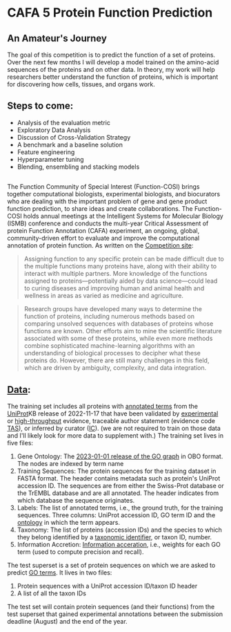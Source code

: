 # CAFA 5 Protein Function Prediction
## An Amateur's Journey


The goal of this competition is to predict the function of a set of proteins. Over the next few months I will develop a model trained on the amino-acid sequences of the proteins and on other data. In theory, my work will help researchers better understand the function of proteins, which is important for discovering how cells, tissues, and organs work.

## Steps to come:

- Analysis of the evaluation metric
- Exploratory Data Analysis
- Discussion of Cross-Validation Strategy
- A benchmark and a baseline solution
- Feature engineering
- Hyperparameter tuning
- Blending, ensembling and stacking models

## 

The Function Community of Special Interest (Function-COSI) brings together computational biologists, experimental biologists, and biocurators who are dealing with the important problem of gene and gene product function prediction, to share ideas and create collaborations. The Function-COSI holds annual meetings at the Intelligent Systems for Molecular Biology (ISMB) conference and conducts the multi-year Critical Assessment of protein Function Annotation (CAFA) experiment, an ongoing, global, community-driven effort to evaluate and improve the computational annotation of protein function.
As written on the [Competition site]:

> Assigning function to any specific protein can be made difficult due to the multiple functions many proteins have, along with their ability to interact with multiple partners. More knowledge of the functions assigned to proteins—potentially aided by data science—could lead to curing diseases and improving human and animal health and wellness in areas as varied as medicine and agriculture.

> Research groups have developed many ways to determine the function of proteins, including numerous methods based on comparing unsolved sequences with databases of proteins whose functions are known. Other efforts aim to mine the scientific literature associated with some of these proteins, while even more methods combine sophisticated machine-learning algorithms with an understanding of biological processes to decipher what these proteins do. However, there are still many challenges in this field, which are driven by ambiguity, complexity, and data integration.

## [Data]:
The training set includes all proteins with [annotated terms] from the [UniProt]KB release of 2022-11-17 that have been validated by [experimental] or [high-throughput] evidence, traceable author statement (evidence code [TAS]), or inferred by curator ([IC]). (we are not required to train on those data and I'll likely look for more data to supplement with.) The training set lives in five files:

1. Gene Ontology: The [2023-01-01 release of the GO graph] in OBO format. The nodes are indexed by term name
2. Training Sequences: The protein sequences for the training dataset in FASTA format. The header contains metadata such as protein's UniProt accession ID. The sequences are from either the Swiss-Prot database or the TrEMBL database and are all annotated. The header indicates from which database the sequence originates. 
3. Labels: The list of annotated terms, i.e., the ground truth, for the training sequences. Three columns: UniProt accession ID, GO term ID and the [ontology] in which the term appears.
4. Taxonomy: The list of proteins (accession IDs) and the species to which they belong identified by a [taxonomic identifier], or taxon ID, number.
5. Information Accretion: [Information acceration], i.e., weights for each GO term (used to compute precision and recall).

The test superset is a set of protein sequences on which we are asked to predict [GO terms]. It lives in two files:

1. Protein sequences with a UniProt accession ID/taxon ID header
2. A list of all the taxon IDs

The test set will contain protein sequences (and their functions) from the test superset that gained experimental annotations between the submission deadline (August) and the end of the year.





   [Data]: <https://www.kaggle.com/competitions/cafa-5-protein-function-prediction/data>
   [UniProt]: <https://www.uniprot.org/>
   [annotated terms]: <http://geneontology.org/docs/go-annotations/>
   [competition site]: <https://www.kaggle.com/competitions/cafa-5-protein-function-prediction/overview>
   [TAS]: <https://wiki.geneontology.org/index.php/Traceable_Author_Statement_(TAS)>
   [IC]: <https://wiki.geneontology.org/index.php/Inferred_by_Curator_(IC)>
   [experimental]: <https://wiki.geneontology.org/Inferred_from_Experiment_(EXP)>
   [high-throughput]: <https://wiki.geneontology.org/Inferred_from_High_Throughput_Experiment_(HTP)>
   [GO terms]: <http://geneontology.org/docs/GO-term-elements>
   [2023-01-01 release of the GO graph]: <https://data.bioontology.org/ontologies/GO/submissions/1811/download?apikey=8b5b7825-538d-40e0-9e9e-5ab9274a9aeb>
   [taxonomic identifier]: <https://www.uniprot.org/help/taxonomic_identifier>
   [Information acceration]: <https://github.com/claradepaolis/InformationAccretion>
   [ontology]: <http://geneontology.org/docs/ontology-documentation/>

   [PlDb]: <https://github.com/joemccann/dillinger/tree/master/plugins/dropbox/README.md>
   [PlGh]: <https://github.com/joemccann/dillinger/tree/master/plugins/github/README.md>
   [PlGd]: <https://github.com/joemccann/dillinger/tree/master/plugins/googledrive/README.md>
   [PlOd]: <https://github.com/joemccann/dillinger/tree/master/plugins/onedrive/README.md>
   [PlMe]: <https://github.com/joemccann/dillinger/tree/master/plugins/medium/README.md>
   [PlGa]: <https://github.com/RahulHP/dillinger/blob/master/plugins/googleanalytics/README.md>

